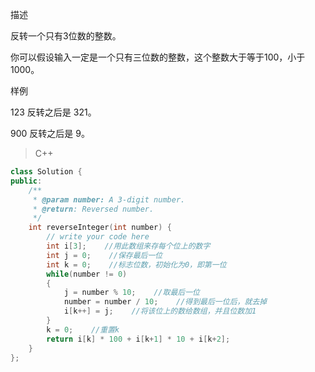 描述

反转一个只有3位数的整数。

你可以假设输入一定是一个只有三位数的整数，这个整数大于等于100，小于1000。

样例

123 反转之后是 321。

900 反转之后是 9。

>C++
```C++
class Solution {
public:
    /**
     * @param number: A 3-digit number.
     * @return: Reversed number.
     */
    int reverseInteger(int number) {
        // write your code here
        int i[3];    //用此数组来存每个位上的数字
        int j = 0;    //保存最后一位
        int k = 0;    //标志位数，初始化为0，即第一位
        while(number != 0)
        {
            j = number % 10;    //取最后一位
            number = number / 10;    //得到最后一位后，就去掉
            i[k++] = j;    //将该位上的数给数组，并且位数加1
        }
        k = 0;    //重置k
        return i[k] * 100 + i[k+1] * 10 + i[k+2]; 
    }
};
```
